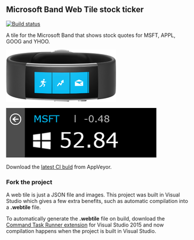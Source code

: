 ## Microsoft Band Web Tile stock ticker

[![Build status](https://ci.appveyor.com/api/projects/status/ren5pij2j8md9dvs?svg=true)](https://ci.appveyor.com/project/madskristensen/stocktickerwebtile)

A tile for the Microsoft Band that shows stock quotes
for MSFT, APPL, GOOG and YHOO.

![Band logo tile](art/logo.png)

![Band tile details](art/tile.png)

Download the
[latest CI buld](https://ci.appveyor.com/project/madskristensen/stocktickerwebtile/build/artifacts)
from AppVeyor.

### Fork the project
A web tile is just a JSON file and images. This project
was built in Visual Studio which gives a few extra benefits,
such as automatic compilation into a **.webtile** file.

To automatically generate the **.webtile** file on build,
download the
[Command Task Runner extension](https://visualstudiogallery.msdn.microsoft.com/e6bf6a3d-7411-4494-8a1e-28c1a8c4ce99)
for Visual Studio 2015 and now compilation happens when
the project is built in Visual Studio.